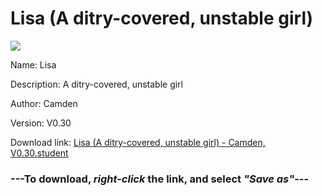 # Lisa (A ditry-covered, unstable girl)

<img src = "https://raw.githubusercontent.com/Arbiter1223/Daigaku-Gurashi-Custom-Students/master/Students/Files/Lisa%20(A%20ditry-covered%2C%20unstable%20girl).png">

Name: Lisa

Description: A ditry-covered, unstable girl

Author: Camden

Version: V0.30

Download link: <a href="https://raw.githubusercontent.com/Arbiter1223/Daigaku-Gurashi-Custom-Students/master/Students/Files/Lisa%20(A%20ditry-covered%2C%20unstable%20girl)%20-%20Camden%2C%20V0.30.student">Lisa (A ditry-covered, unstable girl) - Camden, V0.30.student</a>

### ---**To download, _right-click_ the link, and select _"Save as"_**---
